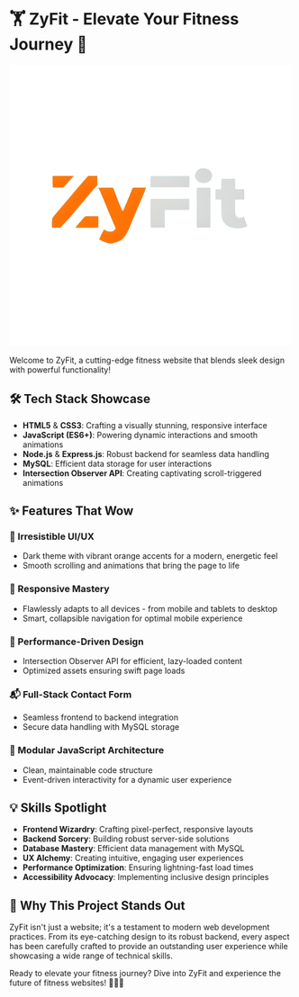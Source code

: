 # 🏋️ ZyFit - Elevate Your Fitness Journey 🚀

![Zyfit Logo](img2/logoc.png)

Welcome to ZyFit, a cutting-edge fitness website that blends sleek design with powerful functionality!

## 🛠️ Tech Stack Showcase

- **HTML5** & **CSS3**: Crafting a visually stunning, responsive interface
- **JavaScript (ES6+)**: Powering dynamic interactions and smooth animations
- **Node.js** & **Express.js**: Robust backend for seamless data handling
- **MySQL**: Efficient data storage for user interactions
- **Intersection Observer API**: Creating captivating scroll-triggered animations

## ✨ Features That Wow

### 🎨 Irresistible UI/UX
- Dark theme with vibrant orange accents for a modern, energetic feel
- Smooth scrolling and animations that bring the page to life

### 📱 Responsive Mastery
- Flawlessly adapts to all devices - from mobile and tablets to desktop
- Smart, collapsible navigation for optimal mobile experience

### 🚀 Performance-Driven Design
- Intersection Observer API for efficient, lazy-loaded content
- Optimized assets ensuring swift page loads

### 📬 Full-Stack Contact Form
- Seamless frontend to backend integration
- Secure data handling with MySQL storage

### 🧩 Modular JavaScript Architecture
- Clean, maintainable code structure
- Event-driven interactivity for a dynamic user experience

## 💡 Skills Spotlight

- **Frontend Wizardry**: Crafting pixel-perfect, responsive layouts
- **Backend Sorcery**: Building robust server-side solutions
- **Database Mastery**: Efficient data management with MySQL
- **UX Alchemy**: Creating intuitive, engaging user experiences
- **Performance Optimization**: Ensuring lightning-fast load times
- **Accessibility Advocacy**: Implementing inclusive design principles

## 🌟 Why This Project Stands Out

ZyFit isn't just a website; it's a testament to modern web development practices. From its eye-catching design to its robust backend, every aspect has been carefully crafted to provide an outstanding user experience while showcasing a wide range of technical skills.

Ready to elevate your fitness journey? Dive into ZyFit and experience the future of fitness websites! 🏃‍♂️💪

